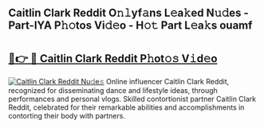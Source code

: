 ## Caitlin Clark Reddit O𝚗𝚕yf𝚊ns L𝚎a𝚔ed N𝚞𝚍es - Part-IYA P𝚑𝚘tos Vi𝚍𝚎o - H𝚘𝚝 Part L𝚎a𝚔s ouamf

# <h2><a href="http://kfboaqe.oniu.top/?m=Caitlin+Clark+Reddit">🔗👉 🔴 Caitlin Clark Reddit P𝚑ot𝚘𝚜 V𝚒d𝚎o</a></h2>

[![Caitlin Clark Reddit Nu𝚍e𝚜](https://i.imgur.com/0qMVB7G.gif)](http://kfboaqe.oniu.top/?m=Caitlin+Clark+Reddit)
Online influencer Caitlin Clark Reddit, recognized for disseminating dance and lifestyle ideas, through performances and personal vlogs. Skilled contortionist partner Caitlin Clark Reddit, celebrated for their remarkable abilities and accomplishments in contorting their body with partners.  
